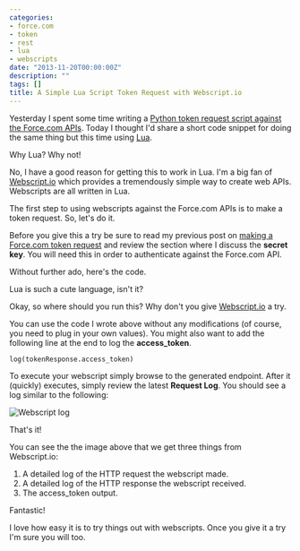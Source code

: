 ```yaml
---
categories:
- force.com
- token
- rest
- lua
- webscripts
date: "2013-11-20T00:00:00Z"
description: ""
tags: []
title: A Simple Lua Script Token Request with Webscript.io
---
```


Yesterday I spent some time writing a [Python token request script against the Force.com APIs](http://www.wadewegner.com/2013/11/forcecom-token-requests-with-python/). Today I thought I'd share a short code snippet for doing the same thing but this time using [Lua](http://www.lua.org/).

Why Lua? Why not!

No, I have a good reason for getting this to work in Lua. I'm a big fan of [Webscript.io](http://webscript.io) which provides a tremendously simple way to create web APIs. Webscripts are all written in Lua.

The first step to using webscripts against the Force.com APIs is to make a token request. So, let's do it.

Before you give this a try be sure to read my previous post on [making a Force.com token request](http://www.wadewegner.com/2013/11/forcecom-token-requests-with-python/) and review the section where I discuss the **secret key**. You will need this in order to authenticate against the Force.com API.

Without further ado, here's the code.

<script src="https://gist.github.com/wadewegner/7570305.js"></script>

Lua is such a cute language, isn't it?

Okay, so where should you run this? Why don't you give [Webscript.io](http://webscript.io) a try.

You can use the code I wrote above without any modifications (of course, you need to plug in your own values). You might also want to add the following line at the end to log the **access_token**.

	log(tokenResponse.access_token)

To execute your webscript simply browse to the generated endpoint. After it (quickly) executes, simply review the latest **Request Log**. You should see a log similar to the following:

![Webscript log](http://wadewegner.blob.core.windows.net/wordpress/2013-11-20-WebscriptLog.png)

That's it!

You can see the the image above that we get three things from Webscript.io:

1. A detailed log of the HTTP request the webscript made.
2. A detailed log of the HTTP response the webscript received.
3. The access_token output.

Fantastic!

I love how easy it is to try things out with webscripts. Once you give it a try I'm sure you will too.